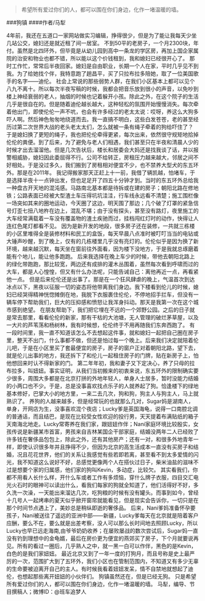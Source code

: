 > 希望所有爱过你们的人，都可以围在你们身边，化作一堵温暖的墙。

###狗镇
####作者/马犁

4年前，我还在五道口一家网站做实习编辑，挣得很少，但是为了能让我每天少坐几站公交，媳妇还是就近租了间一居室。
不到50平的老房子，一个月2300块，年付。虽然是北四环外，但毕竟是从幼儿园到高中一条龙的学区房，再加上国企家属院的治安和物业也都不错，所以能以这个价钱租到，我和媳妇已经很开心了。
那时工作忙，常常后半夜回家。媳妇是自由职业，长期一个人在家，平时几乎见不到我。为了给她找个伴，我特意跑了趟昌平，买了只拉布拉多陪她，取了一位美国歌手的名字——迪伦。
社会上常说的那些弱势人群，在我们小区基本上都可以见个八九不离十。所以每次半夜写稿的时候，我都会把音乐放到很小的声音，以免吵到楼上神经衰弱的老人，抽烟的时候也记着躲开小孩。除此之外，在这个院子的生活几乎是很自在的。但是随着迪伦越长越大，这种轻松的氛围开始慢慢消失。每次牵着他出门，即使伦伦一声不吭，也会有许多经过的老太太说：哎呀，养这么大狗多吓人啊。然后神色匆匆地绕道而去。我一直搞不明白，这些白发苍苍，老的甚至经历过第二次世界大战的老头老太太们，怎么就被一条有绳子牵着的狗给吓住了？
于是媳妇换了更短的绳子，我也把伦伦牵得更紧，每次出来，依然很守规矩地拾掉伦伦的粪便。到了后来，为了避免与老人们相遇，我们甚至只在半夜和清晨人少的时候才出去溜溜他。但是几次告状后，楼长和居委会大妈还是找我谈了话，并以报警相威胁，媳妇因此委屈得不行。公司不给转正，房租压力越来越大，邻居之间不好相处。于是没过多久，我们搬到了房租相对便宜不少，也不禁养大型犬的东五环外。那是在2011年。
我记得搬家那天正赶上十一前，我借了辆凯越，怕堵车，于是选择半夜十一点钟出发，但也足足开了四五十分钟才到。当时的东五环外总给我一种盘古开天地的混沌感。马路南北基本都是待拆或在建的房子；朝阳北路在修地铁；公路表面已经被大型渣土车压得坑坑洼洼，行车线永远看不清楚；施工围栏像一场突如其来的圈地运动，今天圈了这边，明天围了那边；几个破了灯罩的紧急信号灯歪七扭八地杵在边上，混乱不堪；由于没有探头，甚至没有路灯，夜里施工的大车经常满载着一车没有覆盖物的渣土疾驰而过，挂档闯红灯时的动作，快得让人连红色尾灯都看不见。
因为是新开发的地段，很多房子还在装修，一共就三栋楼的小区里堆得全是装修材料和民工的盒饭，每天早晨八点准时被叮叮当当的电钻或大锤声吵醒，到了晚上，仅有的几栋楼里几乎没有亮灯的。伦伦似乎是因为换了新环境，越来越沉默，每天坐在窗前往外面看，因为楼下没地方，于是我就总琢磨着能有个地儿，能让他多跑跑。
后来我选择在晚上车少的时候，带他去朝阳北路上的绿化带跑跑，那比较宽，两边还有成排的灌木丛围着，虽然每次看到呼啸而过的大车，都是人心惶惶，但又有什么办法呢，只能告诫自己：离他再近一点，再看紧他一点。
但是后来伦伦还是出事了。那是在一个狂风肆虐的晚上，气温首次到达冰点以下，黑夜以征服一切的姿态将他带离我们身边。我下楼看到伦儿的时候，媳妇已经哭得精神恍惚摊倒在地，我脱下衣服裹住伦伦，不停地招手拦车，但没有一辆车停下帮助我们，巨大的压抑感和愤怒让我浑身抖动。那天是我第一次在这个城市感到绝望。
在朋友帮助下，我们把它埋在不远的一个郊野公园。之后的日子就是常去那里，看看伦伦的新家，那有干枯的大池塘，无人管理的破烂茅草屋，以及一大片的芦苇荡和杨树林，我有时候想，伦伦终于不用再随我们东奔西跑了。
有一段时间里，我一直不知道该怎么不去想起这件事，就和媳妇一起把自己圈在房子里，整天不出门，什么事都不做，但还是怕过每一个晚上。后来我们决定就陪着伦儿吧，于是在小区里买了套最便宜的房子，房子的窗户正对着朝阳北路，望下去，就是伦儿出事的地方，我还拆下了和伦儿一起租住房子的门牌，贴在新房子上，怕他想回来时认不得新家的门。
第二年年初，我和妻子又下定决心，养了只母的拉布拉多，叫妞妞。事实证明，从我们当初搬来的初衷来说，东五环外的限制确实要少很多，周围大多都是在北京打拼的外地年轻人，单身人士居多，暂时没能力结婚的小两口也不少。于是，总是没事喜欢找点乐子的人就养起了狗。恰逢楼下的绿地基本修好，巴掌大小的地方里，一来二去几次，狗和狗，狗主人与狗主人，马上就熟识了。
养狗的人越来越多，但是经常玩的也就那么几对，Sugar妈是湖南人，单身，开网店为生，没事喜欢混个夜店；Lucky爹是英国海龟，说得一口南腔北调的普通话，而且结巴，是现在比较受女性欢迎的投行男，天天提着布满贴纸的箱子天南海北地走。Lucky常寄养在我们家，跟妞妞作伴；Nani家庭环境比较殷实，女孩传说是新疆某市首富，男孩来自吉林某国企干部家庭，结婚没两年二人已经败了许多钱在奢侈品包包上，除此之外，还有其他房产；还有一对，和很多外地青年一样，即使认识很多年并且挣得不少，但因为北京的高生活成本一直没有买房子和结婚，况且花花世界，他们的关系让我感觉有些若即若离，甚至看不到太多爱情的闪光，我不知道这么说好不好，总感觉更像两个人在搭伙过日子，柴米油盐的滋味不过是想要个家的归属感，他们家的狗叫Kevin，多动症，比较欠。
其实看我们，你都不用看人长什么样，开什么车或者工作有多烦恼，穿什么牌子衣服，四目交汇电光火石时的眼神可以读出什么，看我们每家的狗就全知道了，他们活得好不好，多久洗一次澡，一天能出来溜达几次，吃狗粮的时候有没有罐头。而事到如今，曾经十几号人一起烤串的夏天似乎掀开窗帘就能看见，但是现实会告诉你，一切只是在那个时间节点遇上了，美妙总是稍纵即逝的奢侈品。
后来，Nani爹妈准备怀孕要孩子，Nani被送往了遥远的亚洲中部——新疆，Lucky爹每天在北京就是陪着客户应酬，要么不在，要么就是出差考察，没人可以那么长时间地去照顾Lucky，所以Lucky也早已远走海南,由爷爷奶奶收养；在屡败屡战的数次尝试后，Sugar妈一直没有钓到理想中的金龟婿，最后在房价更为便宜的燕郊买了房子，下个月就要说再见。所有的看过一圈后，几乎熟人之中，就一黑一白可以作伴，黑色的是Kevin，白色的是我们家妞妞。
最近北京又到了一年一度的打狗月，而且号称是史上最严厉的一次，范围扩大到了五环外，我们小区也在管制范围内，不知道又有多少无辜的生命要被迫离开自己的主人。有时候我看着妞妞发呆，情不自禁地就想起了迪伦，也想起那些离开妞妞的小伙伴们。
狗镇虽然还在，但是已经无狗。
只是希望所有爱过你们的人，都可以围在你们身边，化作一堵温暖的墙。
马犁，编导、节目撰稿人；微博ID：@班车追梦人 